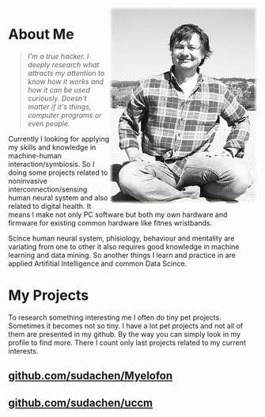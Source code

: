 

<img align="right" class="padding_20" src="assets/me.jpg">

# About Me

> _I’m a true hacker. I deeply research what attracts my attention to know how it works and how it can be used curiously. Doesn't matter if it's things, computer programs or even people._

Currently I looking for applying my skills and knowledge in machine-human interaction/symbiosis. So I doing some projects related to noninvasive interconnection/sensing human neural system and also related to digital health. It means I make not only PC software but both my own hardware and firmware for existing common hardware like fitnes wristbands. 

Scince human neural system, phisiology, behaviour and mentality are variating from one to other it also requires good knowledge in machine learning and data mining. So another things I learn and practice in are applied Artifitial Intelligence and common Data Scince.

# My Projects

To research something interesting me I often do tiny pet projects. Sometimes it becomes not so tiny. I have a lot pet projects and not all of them are presented in my github. By the way you can simply look in my profile to find more. There I count only last projects related to my current interests.

## [github.com/sudachen/Myelofon](https://github.com/sudachen/Myelofon)
## [github.com/sudachen/uccm](https://github.com/sudachen/uccm)
